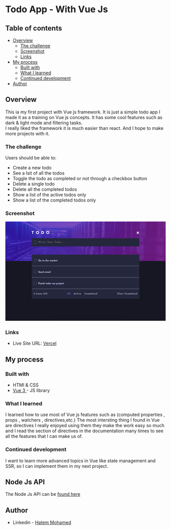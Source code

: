 # Todo App - With Vue Js

## Table of contents

- [Overview](#overview)
  - [The challenge](#the-challenge)
  - [Screenshot](#screenshot)
  - [Links](#links)
- [My process](#my-process)
  - [Built with](#built-with)
  - [What I learned](#what-i-learned)
  - [Continued development](#continued-development)
- [Author](#author)

## Overview

This ia my first project with Vue js framework. It is just a simple todo app I made it as a training on Vue js concepts.
It has some cool features such as dark & light mode and filtering tasks.  
I really liked the framework it is much easier than react. And I hope to make more projects with it.

### The challenge

Users should be able to:

- Create a new todo
- See a lsit of all the todos
- Toggle the todo as completed or not through a checkbox button
- Delete a single todo
- Delete all the completed todos
- Show a list of the active todos only
- Show a list of the completed todos only

### Screenshot

![](./screenshot.PNG)

### Links

- Live Site URL: [Vercel](https://todo-with-vue-ten.vercel.app/)

## My process

### Built with

- HTMl & CSS
- [Vue 3 ](https://vuejs.org/) - JS library

### What I learned

I learned how to use most of Vue js features such as (computed properties , props , watchers , directives,etc.)
The most intersting thing I found in Vue are directives I really enjoyed using them they make the work easy so much
and I read the section of directives in the documentation many times to see all the features that I can make us of.

### Continued development

I want to learn more advanced topics in Vue like state management and SSR, so I can implement them in my next project.

## Node Js API

The Node Js API can be [found here](https://github.com/hatem0656/Todo-API)

## Author

- Linkedin - [Hatem Mohamed](https://www.linkedin.com/in/hatem-mohamed-85346916a/)
